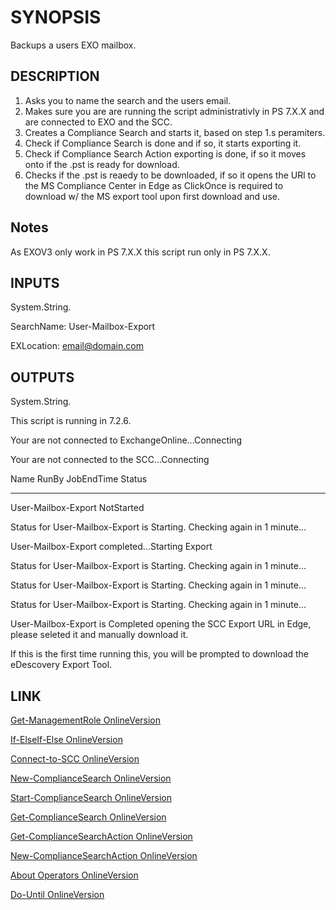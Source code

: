 # SYNOPSIS

Backups a users EXO mailbox.

## DESCRIPTION

1. Asks you to name the search and the users email.
2. Makes sure you are are running the script administrativly in PS 7.X.X and are connected to EXO and the SCC.
3. Creates a Compliance Search and starts it, based on step 1.s peramiters.
4. Check if Compliance Search is done and if so, it starts exporting it.
5. Check if Compliance Search Action exporting is done, if so it moves onto if the .pst is ready for download.
6. Checks if the .pst is reaedy to be downloaded, if so it opens the URl to the MS Compliance Center in Edge as ClickOnce is required to download w/ the MS export tool upon first download and use.

## Notes

As EXOV3 only work in PS 7.X.X this script run only in PS 7.X.X.

## INPUTS

System.String.

SearchName: User-Mailbox-Export

EXLocation: email@domain.com

## OUTPUTS

System.String.

This script is running in 7.2.6.

Your are not connected to ExchangeOnline...Connecting

Your are not connected to the SCC...Connecting

Name               RunBy JobEndTime Status

---

User-Mailbox-Export                  NotStarted

Status for User-Mailbox-Export is Starting. Checking again in 1 minute...

User-Mailbox-Export completed...Starting Export

Status for User-Mailbox-Export is Starting. Checking again in 1 minute...

Status for User-Mailbox-Export is Starting. Checking again in 1 minute...

Status for User-Mailbox-Export is Starting. Checking again in 1 minute...

User-Mailbox-Export is Completed opening the SCC Export URL in Edge, please seleted it and manually download it.

If this is the first time running this, you will be prompted to download the eDescovery Export Tool.

## LINK

[Get-ManagementRole OnlineVersion](https://learn.microsoft.com/en-us/powershell/module/exchange/get-managementrole?view=exchange-ps)

[If-ElseIf-Else OnlineVersion](https://docs.microsoft.com/en-us/powershell/scripting/learn/deep-dives/everything-about-if?view=powershell-7.2)

[Connect-to-SCC OnlineVersion](https://learn.microsoft.com/en-us/powershell/exchange/connect-to-scc-powershell?view=exchange-ps)

[New-ComplianceSearch OnlineVersion](https://learn.microsoft.com/en-us/powershell/module/exchange/new-compliancesearch?view=exchange-ps)

[Start-ComplianceSearch OnlineVersion](https://learn.microsoft.com/en-us/powershell/module/exchange/start-compliancesearch?view=exchange-ps)

[Get-ComplianceSearch OnlineVersion](https://learn.microsoft.com/en-us/powershell/module/exchange/get-compliancecase?view=exchange-ps)

[Get-ComplianceSearchAction OnlineVersion](https://learn.microsoft.com/en-us/powershell/module/exchange/get-compliancesearchaction?view=exchange-ps)

[New-ComplianceSearchAction OnlineVersion](https://learn.microsoft.com/en-us/powershell/module/exchange/new-compliancesearchaction?view=exchange-ps)

[About Operators OnlineVersion](https://learn.microsoft.com/en-us/powershell/module/microsoft.powershell.core/about/about_operator_precedence?view=powershell-7.2)

[Do-Until OnlineVersion](https://learn.microsoft.com/en-us/powershell/module/microsoft.powershell.core/about/about_do?view=powershell-7.2)

